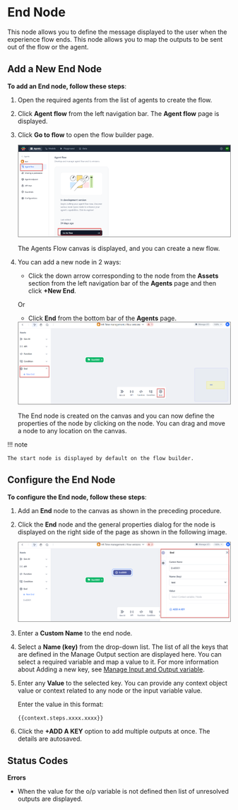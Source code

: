 # End Node

This node allows you to define the message displayed to the user when the experience flow ends. This node allows you to map the outputs to be sent out of the flow or the agent.

## Add a New End Node

**To add an End node, follow these steps**:

1. Open the required agents from the list of agents to create the flow.
2. Click **Agent flow** from the left navigation bar. The **Agent flow** page is displayed.
3. Click **Go to flow** to open the flow builder page.

    <img src="../images/go-to-flow-canvas.png" alt="Go to Flow Canvas" title="Go to Flow Canvas" style="border: 1px solid gray; zoom:80%;">

    The Agents Flow canvas is displayed, and you can create a new flow.

1. You can add a new node in 2 ways:

    * Click the down arrow corresponding to the node from the **Assets** section from the left navigation bar of the **Agents** page and then click **+New End**.

    Or

    * Click **End** from the bottom bar of the **Agents** page.

    <img src="../images/add-a-new-end-node.png" alt="Add a New End Node" title="Add a New End Node" style="border: 1px solid gray; zoom:80%;">

    The End node is created on the canvas and you can now define the properties of the node by clicking on the node. You can drag and move a node to any location on the canvas.

!!! note

    The start node is displayed by default on the flow builder.

## Configure the End Node

**To configure the End node, follow these steps**:

1. Add an **End** node to the canvas as shown in the preceding procedure.
2. Click the **End** node and the general properties dialog for the node is displayed on the right side of the page as shown in the following image.

    <img src="../images/configure-end-node.png" alt="Configure End Node" title="Configure End Node" style="border: 1px solid gray; zoom:80%;">

1. Enter a **Custom Name** to the end node.
2. Select a **Name (key)** from the drop-down list. The list of all the keys that are defined in the Manage Output section are displayed here. You can select a required variable and map a value to it. For more information about Adding a new key, see [Manage Input and Output variable](../../agents-flows/perform-other-actions-on-the-flow-builder/manage-input-and-output.md).
3. Enter any **Value** to the selected key. You can provide any context object value or context related to any node or the input variable value. 

    Enter the value in this format:
    
    ```
    {{context.steps.xxxx.xxxx}}
    ```

4. Click the **+ADD A KEY** option to add multiple outputs at once. 
The details are autosaved.

## Status Codes

**Errors**

* When the value for the o/p variable is not defined then list of unresolved outputs are displayed.
